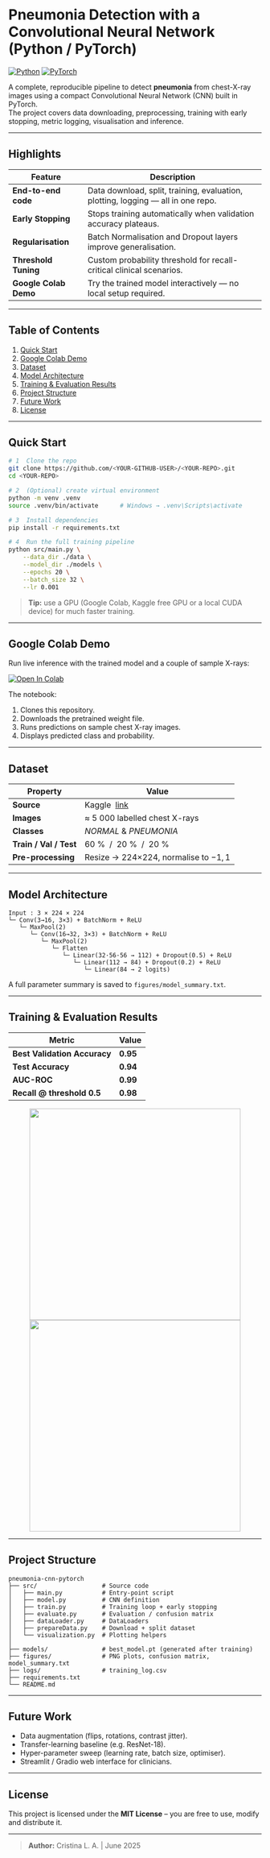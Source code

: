 # Pneumonia Detection with a Convolutional Neural Network (Python / PyTorch)

[![Python](https://img.shields.io/badge/Python-3.9%2B-blue?logo=python)](https://www.python.org/)
[![PyTorch](https://img.shields.io/badge/PyTorch-2.x-EE4C2C?logo=pytorch)](https://pytorch.org/)

A complete, reproducible pipeline to detect **pneumonia** from chest-X-ray images using a compact Convolutional Neural Network (CNN) built in PyTorch.  
The project covers data downloading, preprocessing, training with early stopping, metric logging, visualisation and inference.

---

## Highlights

| Feature | Description |
|---------|-------------|
| **End-to-end code** | Data download, split, training, evaluation, plotting, logging — all in one repo. |
| **Early Stopping** | Stops training automatically when validation accuracy plateaus. |
| **Regularisation** | Batch Normalisation and Dropout layers improve generalisation. |
| **Threshold Tuning** | Custom probability threshold for recall-critical clinical scenarios. |
| **Google Colab Demo** | Try the trained model interactively — no local setup required. |

---

## Table of Contents
1. [Quick Start](#quick-start)  
2. [Google Colab Demo](#google-colab-demo)  
3. [Dataset](#dataset)  
4. [Model Architecture](#model-architecture)  
5. [Training & Evaluation Results](#training--evaluation-results)  
6. [Project Structure](#project-structure)  
7. [Future Work](#future-work)  
8. [License](#license)  

---

## Quick Start

```bash
# 1  Clone the repo
git clone https://github.com/<YOUR-GITHUB-USER>/<YOUR-REPO>.git
cd <YOUR-REPO>

# 2  (Optional) create virtual environment
python -m venv .venv
source .venv/bin/activate      # Windows → .venv\Scripts\activate

# 3  Install dependencies
pip install -r requirements.txt

# 4  Run the full training pipeline
python src/main.py \
    --data_dir ./data \
    --model_dir ./models \
    --epochs 20 \
    --batch_size 32 \
    --lr 0.001
````

> **Tip:** use a GPU (Google Colab, Kaggle free GPU or a local CUDA device) for much faster training.

---

## Google Colab Demo

Run live inference with the trained model and a couple of sample X-rays:

[![Open In Colab](https://colab.research.google.com/assets/colab-badge.svg)](YOUR-COLAB-LINK)

The notebook:

1. Clones this repository.
2. Downloads the pretrained weight file.
3. Runs predictions on sample chest X-ray images.
4. Displays predicted class and probability.

---

## Dataset

| Property               | Value                                  |
| ---------------------- | -------------------------------------- |
| **Source**             | Kaggle  [link](YOUR-KAGGLE-LINK)       |
| **Images**             | ≈ 5 000 labelled chest X-rays          |
| **Classes**            | *NORMAL* & *PNEUMONIA*                 |
| **Train / Val / Test** | 60 %  /  20 %  /  20 %                 |
| **Pre-processing**     | Resize → 224×224, normalise to $-1, 1$ |

---

## Model Architecture

```
Input : 3 × 224 × 224
└─ Conv(3→16, 3×3) + BatchNorm + ReLU
   └─ MaxPool(2)
      └─ Conv(16→32, 3×3) + BatchNorm + ReLU
         └─ MaxPool(2)
            └─ Flatten
               └─ Linear(32·56·56 → 112) + Dropout(0.5) + ReLU
                  └─ Linear(112 → 84) + Dropout(0.2) + ReLU
                     └─ Linear(84 → 2 logits)
```

A full parameter summary is saved to `figures/model_summary.txt`.

---

## Training & Evaluation Results

| Metric                       | Value    |
| ---------------------------- | -------- |
| **Best Validation Accuracy** | **0.95** |
| **Test Accuracy**            | **0.94** |
| **AUC-ROC**                  | **0.99** |
| **Recall @ threshold 0.5**   | **0.98** |

<p align="center">
  <img src="figures/loss_accuracy_plot.png" width="420">
  <img src="figures/confusion_matrix.png"  width="420">
</p>

---

## Project Structure

```
pneumonia-cnn-pytorch
├── src/                  # Source code
│   ├── main.py           # Entry-point script
│   ├── model.py          # CNN definition
│   ├── train.py          # Training loop + early stopping
│   ├── evaluate.py       # Evaluation / confusion matrix
│   ├── dataLoader.py     # DataLoaders
│   ├── prepareData.py    # Download + split dataset
│   └── visualization.py  # Plotting helpers
│
├── models/               # best_model.pt (generated after training)
├── figures/              # PNG plots, confusion matrix, model_summary.txt
├── logs/                 # training_log.csv
├── requirements.txt
└── README.md
```

---

## Future Work

* Data augmentation (flips, rotations, contrast jitter).
* Transfer-learning baseline (e.g. ResNet-18).
* Hyper-parameter sweep (learning rate, batch size, optimiser).
* Streamlit / Gradio web interface for clinicians.

---

## License

This project is licensed under the **MIT License** – you are free to use, modify and distribute it.

---

> **Author:** Cristina L. A.   |   June 2025
